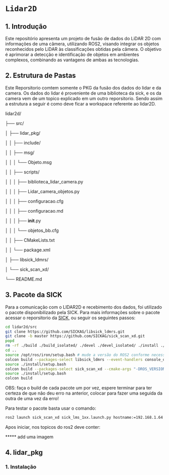 # `Lidar2D`

## 1. Introdução

Este repositório apresenta um projeto de fusão de dados do LiDAR 2D com informações de uma câmera, utilizando ROS2, visando integrar os objetos reconhecidos pelo LiDAR às classificações obtidas pela câmera. O objetivo é aprimorar a detecção e identificação de objetos em ambientes complexos, combinando as vantagens de ambas as tecnologias.

## 2. Estrutura de Pastas
Este Reporsitorio comtem somente o PKG da fusão dos dados do lidar e da camera. Os dados do lidar é proveniente de uma biblioteca da sick, e os da camera vem de um topico explicado em um outro reporsitorio. 
Sendo assim a estrutura a seguir é como deve ficar a workspace referente ao lidar2D.

lidar2d/

├── src/

│     ├── lidar_pkg/

│     │     ├── include/

│     │     ├── msg/

│     │     │     └── Objeto.msg

│     │     ├── scripts/

│     │     │     ├── biblioteca_lidar_camera.py

│     │     │     ├── Lidar_camera_objetos.py

│     │     │     ├── configuracao.cfg

│     │     │     ├── configuracao.md

│     │     │     ├── __init__.py

│     │     │     └── objetos_bb.cfg

│     │     ├── CMakeLists.txt

│     │     └── package.xml

│     ├── libsick_ldmrs/

│     └── sick_scan_xd/

└── README.md

## 3. Pacote da SICK
Para a comunicação com o LIDAR2D e recebimento dos dados, foi utilizado o pacote disponibilizado pela SICK. Para mais informações sobre o pacote acessar o reporsitorio da [SICK](https://github.com/SICKAG/sick_scan_xd?tab=readme-ov-file), ou seguir os seguintes passos:

```bash
cd lidar2d/src
git clone https://github.com/SICKAG/libsick_ldmrs.git
git clone -b master https://github.com/SICKAG/sick_scan_xd.git
popd
rm -rf ./build ./build_isolated/ ./devel ./devel_isolated/ ./install ./install_isolated/ ./log/
cd ..
source /opt/ros/iron/setup.bash # mude a versão do ROS2 conforme necessário
colcon build --packages-select libsick_ldmrs --event-handlers console_direct+
source ./install/setup.bash
colcon build --packages-select sick_scan_xd --cmake-args "-DROS_VERSION=2" --event-handlers console_direct+
source ./install/setup.bash
colcon build
```
OBS: faça o build de cada pacote um por vez, espere terminar para ter certeza de que não deu erro na anterior, colocar para fazer uma seguida da outra de uma vez da erro!

Para testar o pacote basta usar o comando: 
```bash
ros2 launch sick_scan_xd sick_lms_1xx.launch.py hostname:=192.168.1.64 
```
Apos iniciar, nos topicos do ros2 deve conter:

***** add uma imagem

## 4. lidar_pkg

  ### 1. Instalação 
  


